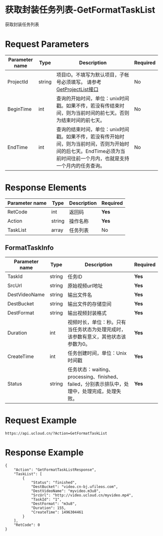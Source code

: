 # 获取封装任务列表-GetFormatTaskList

获取封装任务列表

# Request Parameters
|Parameter name|Type|Description|Required|
|---|---|---|---|
|ProjectId|string|项目ID。不填写为默认项目，子帐号必须填写。 请参考[GetProjectList接口](api/summary/get_project_list)|No|
|BeginTime|int|查询的开始时间，单位：unix时间戳。如果不传，若没有传结束时间，则为当前时间的前七天。否则为结束时间的前七天。|No|
|EndTime|int|查询的结束时间，单位：unix时间戳。如果不传，若没有传开始时间，则为当前时间，否则为开始时间的后七天。EndTime必须为当前时间往前一个月内，也就是支持一个月内的任务查询。|No|

# Response Elements
|Parameter name|Type|Description|Required|
|---|---|---|---|
|RetCode|int|返回码|**Yes**|
|Action|string|操作名称|**Yes**|
|TaskList|array|任务列表|No|

## FormatTaskInfo
|Parameter name|Type|Description|Required|
|---|---|---|---|
|TaskId|string|任务ID|**Yes**|
|SrcUrl|string|原始视频url地址|**Yes**|
|DestVideoName|string|输出文件名|**Yes**|
|DestBucket|string|输出文件的存储空间|**Yes**|
|DestFormat|string|输出视频封装格式|**Yes**|
|Duration|int|视频时长，单位：秒。只有当任务状态为处理完成时，该参数有意义，其他状态该参数为0。|**Yes**|
|CreateTime|int|任务创建时间，单位：Unix时间戳|**Yes**|
|Status|string|任务状态：waiting、processing、finished、failed，分别表示排队中，处理中，处理完成，处理失败。|**Yes**|

# Request Example
```
https://api.ucloud.cn/?Action=GetFormatTaskList
```

# Response Example
```
{
    "Action": "GetFormatTaskListResponse", 
    "TaskList": [
        {
            "Status": "finished", 
            "DestBucket": "video.cn-bj.ufileos.com", 
            "DestVideoName": "myvideo.m3u8", 
            "SrcUrl": "http://video.ucloud.cn/myvideo.mp4", 
            "TaskId": "1", 
            "DestFormat": "m3u8", 
            "Duration": 155, 
            "CreateTime": 1496304461
        }
    ], 
    "RetCode": 0
}
```

